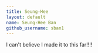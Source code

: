 ```yaml
---
title: Seung-Hee
layout: default
name: Seung-Hee Ban
github_username: sban1
---
```


I can't believe I made it to this far!!!!